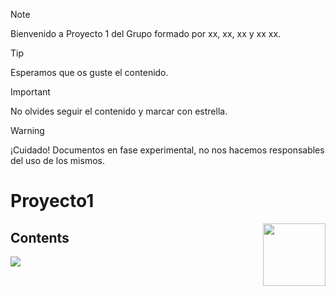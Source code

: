 >[!NOTE]
>Bienvenido a Proyecto 1 del Grupo formado por xx, xx, xx y xx xx.

>[!TIP]
>Esperamos que os guste el contenido.

>[!IMPORTANT]
>No olvides seguir el contenido y marcar con estrella.

>[!WARNING]
>¡Cuidado! Documentos en fase experimental, no nos hacemos responsables del uso de los mismos.


# Proyecto1
[<img src="https://www.justindorfman.com/assets/images/json.svg" align="right" width="100">](http://www.json.org/)

## Contents


<img src="https://static.scarf.sh/a.png?x-pxid=bb0fba6a-42e5-4544-9348-f91051d1aa4b" />
